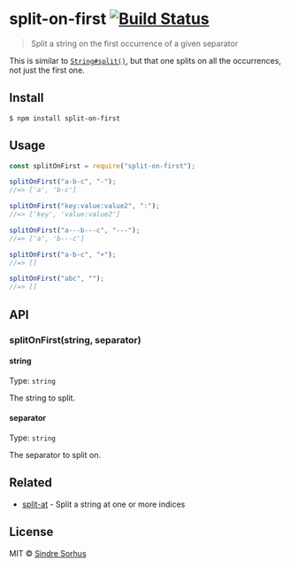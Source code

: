 # split-on-first [![Build Status](https://travis-ci.com/sindresorhus/split-on-first.svg?branch=master)](https://travis-ci.com/sindresorhus/split-on-first)

> Split a string on the first occurrence of a given separator

This is similar to [`String#split()`](https://developer.mozilla.org/en-US/docs/Web/JavaScript/Reference/Global_Objects/String/split), but that one splits on all the occurrences, not just the first one.

## Install

```
$ npm install split-on-first
```

## Usage

```js
const splitOnFirst = require("split-on-first");

splitOnFirst("a-b-c", "-");
//=> ['a', 'b-c']

splitOnFirst("key:value:value2", ":");
//=> ['key', 'value:value2']

splitOnFirst("a---b---c", "---");
//=> ['a', 'b---c']

splitOnFirst("a-b-c", "+");
//=> []

splitOnFirst("abc", "");
//=> []
```

## API

### splitOnFirst(string, separator)

#### string

Type: `string`

The string to split.

#### separator

Type: `string`

The separator to split on.

## Related

-   [split-at](https://github.com/sindresorhus/split-at) - Split a string at one or more indices

## License

MIT © [Sindre Sorhus](https://sindresorhus.com)
